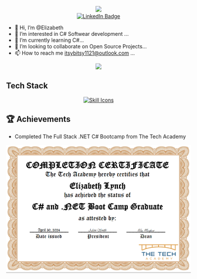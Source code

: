 <div id="header" align="center">
  <img src="https://media.giphy.com/media/v1.Y2lkPTc5MGI3NjExaDM1aHRsMzR6NmZzZWs1cGJzZWNyaXVodDk5c2preGJzYjd6d2N5ciZlcD12MV9pbnRlcm5hbF9naWZfYnlfaWQmY3Q9dHM/yWnfMrmiqLQuZtFkt8/giphy.gif" width="100"/>

  <div id="badges">
  <a href="https://www.linkedin.com/in/elizabeth-lynch-7258481b3/">
    <img src="https://img.shields.io/badge/LinkedIn-blue?style=for-the-badge&logo=linkedin&logoColor=white" alt="LinkedIn Badge"/>
  </a>
  </a>
</div>
</div>

- 👋 Hi, I’m @Elizabeth
- 👀 I’m interested in C# Softwear development ...
- 🌱 I’m currently learning C#...
- 💞️ I’m looking to collaborate on Open Source Projects...
- 📫 How to reach me itsybitsy1121@outlook.com ...

<div id="Elizabeth1121_stats" align="center">
  <img style="max-width: 100%;" src="https://github-readme-stats.vercel.app/api?username=Elizabeth1121&show_icons=true&theme=radical" />
</div>

 ## Tech Stack
<div id="skill_icons" align="center">
  <p align="center">
    <a href="https://skillicons.dev">
      <img src="https://skillicons.dev/icons?i=js,cs,html,css,py,dotnet,git,github" alt="Skill Icons" />
    </a>
  </p>
</div>

## 🏆 Achievements
- Completed The Full Stack .NET C# Bootcamp from The Tech Academy
<div id="Achievements" align="center">
  <img src="https://github.com/Elizabeth1121/ELizabeth1121/blob/main/Images/Lynch%20Graduate%20Certificate.PNG" alt="" />
</div>

<!---
ELizabeth1121/ELizabeth1121 is a ✨ special ✨ repository because its `README.md` (this file) appears on your GitHub profile.
You can click the Preview link to take a look at your changes.
--->
